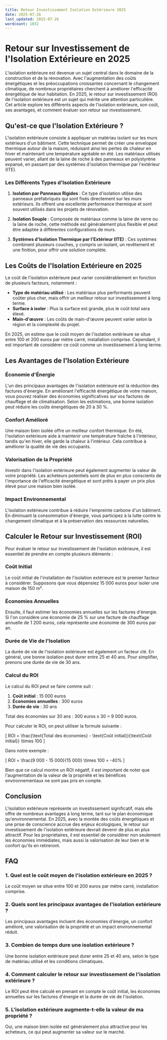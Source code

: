 ```yaml
---
title: Retour Investissement Isolation Extérieure 2025
date: 2025-07-26
last_updated: 2025-07-26
wordcount: 1032
---
```


# Retour sur Investissement de l'Isolation Extérieure en 2025

L'isolation extérieure est devenue un sujet central dans le domaine de la construction et de la rénovation. Avec l'augmentation des coûts énergétiques et les préoccupations croissantes concernant le changement climatique, de nombreux propriétaires cherchent à améliorer l'efficacité énergétique de leur habitation. En 2025, le retour sur investissement (ROI) de l'isolation extérieure est un sujet qui mérite une attention particulière. Cet article explore les différents aspects de l'isolation extérieure, son coût, ses avantages, et comment évaluer son retour sur investissement.

## Qu'est-ce que l'Isolation Extérieure ?

L'isolation extérieure consiste à appliquer un matériau isolant sur les murs extérieurs d'un bâtiment. Cette technique permet de créer une enveloppe thermique autour de la maison, réduisant ainsi les pertes de chaleur en hiver et maintenant une température agréable en été. Les matériaux utilisés peuvent varier, allant de la laine de roche à des panneaux en polystyrène expansé, en passant par des systèmes d'isolation thermique par l'extérieur (ITE).

### Les Différents Types d'Isolation Extérieure

1. **Isolation par Panneaux Rigides** : Ce type d'isolation utilise des panneaux préfabriqués qui sont fixés directement sur les murs extérieurs. Ils offrent une excellente performance thermique et sont souvent utilisés dans les projets de rénovation.

2. **Isolation Souple** : Composée de matériaux comme la laine de verre ou la laine de roche, cette méthode est généralement plus flexible et peut être adaptée à différentes configurations de murs.

3. **Systèmes d'Isolation Thermique par l'Extérieur (ITE)** : Ces systèmes combinent plusieurs couches, y compris un isolant, un revêtement et une finition, pour offrir une solution complète.

## Les Coûts de l'Isolation Extérieure en 2025

Le coût de l'isolation extérieure peut varier considérablement en fonction de plusieurs facteurs, notamment :

- **Type de matériau utilisé** : Les matériaux plus performants peuvent coûter plus cher, mais offrir un meilleur retour sur investissement à long terme.
- **Surface à isoler** : Plus la surface est grande, plus le coût total sera élevé.
- **Main-d'œuvre** : Les coûts de main-d'œuvre peuvent varier selon la région et la complexité du projet.

En 2025, on estime que le coût moyen de l'isolation extérieure se situe entre 100 et 200 euros par mètre carré, installation comprise. Cependant, il est important de considérer ce coût comme un investissement à long terme.

## Les Avantages de l'Isolation Extérieure

### Économie d'Énergie

L'un des principaux avantages de l'isolation extérieure est la réduction des factures d'énergie. En améliorant l'efficacité énergétique de votre maison, vous pouvez réaliser des économies significatives sur vos factures de chauffage et de climatisation. Selon les estimations, une bonne isolation peut réduire les coûts énergétiques de 20 à 30 %.

### Confort Amélioré

Une maison bien isolée offre un meilleur confort thermique. En été, l'isolation extérieure aide à maintenir une température fraîche à l'intérieur, tandis qu'en hiver, elle garde la chaleur à l'intérieur. Cela contribue à améliorer la qualité de vie des occupants.

### Valorisation de la Propriété

Investir dans l'isolation extérieure peut également augmenter la valeur de votre propriété. Les acheteurs potentiels sont de plus en plus conscients de l'importance de l'efficacité énergétique et sont prêts à payer un prix plus élevé pour une maison bien isolée.

### Impact Environnemental

L'isolation extérieure contribue à réduire l'empreinte carbone d'un bâtiment. En diminuant la consommation d'énergie, vous participez à la lutte contre le changement climatique et à la préservation des ressources naturelles.

## Calculer le Retour sur Investissement (ROI)

Pour évaluer le retour sur investissement de l'isolation extérieure, il est essentiel de prendre en compte plusieurs éléments :

### Coût Initial

Le coût initial de l'installation de l'isolation extérieure est le premier facteur à considérer. Supposons que vous dépensiez 15 000 euros pour isoler une maison de 150 m².

### Économies Annuelles

Ensuite, il faut estimer les économies annuelles sur les factures d'énergie. Si l'on considère une économie de 25 % sur une facture de chauffage annuelle de 1 200 euros, cela représente une économie de 300 euros par an.

### Durée de Vie de l'Isolation

La durée de vie de l'isolation extérieure est également un facteur clé. En général, une bonne isolation peut durer entre 25 et 40 ans. Pour simplifier, prenons une durée de vie de 30 ans.

### Calcul du ROI

Le calcul du ROI peut se faire comme suit :

1. **Coût initial** : 15 000 euros
2. **Économies annuelles** : 300 euros
3. **Durée de vie** : 30 ans

Total des économies sur 30 ans : 300 euros x 30 = 9 000 euros.

Pour calculer le ROI, on peut utiliser la formule suivante :

\[
ROI = \frac{\text{Total des économies} - \text{Coût initial}}{\text{Coût initial}} \times 100
\]

Dans notre exemple :

\[
ROI = \frac{9 000 - 15 000}{15 000} \times 100 = -40\%
\]

Bien que ce calcul montre un ROI négatif, il est important de noter que l'augmentation de la valeur de la propriété et les bénéfices environnementaux ne sont pas pris en compte.

## Conclusion

L'isolation extérieure représente un investissement significatif, mais elle offre de nombreux avantages à long terme, tant sur le plan économique qu'environnemental. En 2025, avec la montée des coûts énergétiques et une prise de conscience accrue des enjeux écologiques, le retour sur investissement de l'isolation extérieure devrait devenir de plus en plus attractif. Pour les propriétaires, il est essentiel de considérer non seulement les économies immédiates, mais aussi la valorisation de leur bien et le confort qu'ils en retireront.

## FAQ

### 1. Quel est le coût moyen de l'isolation extérieure en 2025 ?

Le coût moyen se situe entre 100 et 200 euros par mètre carré, installation comprise.

### 2. Quels sont les principaux avantages de l'isolation extérieure ?

Les principaux avantages incluent des économies d'énergie, un confort amélioré, une valorisation de la propriété et un impact environnemental réduit.

### 3. Combien de temps dure une isolation extérieure ?

Une bonne isolation extérieure peut durer entre 25 et 40 ans, selon le type de matériau utilisé et les conditions climatiques.

### 4. Comment calculer le retour sur investissement de l'isolation extérieure ?

Le ROI peut être calculé en prenant en compte le coût initial, les économies annuelles sur les factures d'énergie et la durée de vie de l'isolation.

### 5. L'isolation extérieure augmente-t-elle la valeur de ma propriété ?

Oui, une maison bien isolée est généralement plus attractive pour les acheteurs, ce qui peut augmenter sa valeur sur le marché.